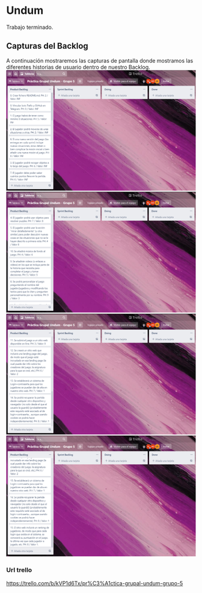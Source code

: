 # Undum

Trabajo terminado.

## Capturas del Backlog

A continuación mostraremos las capturas de pantalla donde mostramos las diferentes historias de usuario dentro de nuestro Backlog.
![backlog0](https://github.com/UJA-Desarrollo-Agil/dagil-2021-pr3-grupo-albertojuanjojaviadrian/blob/master/img/trello0.PNG)
![backlog1](https://github.com/UJA-Desarrollo-Agil/dagil-2021-pr3-grupo-albertojuanjojaviadrian/blob/master/img/trello1.PNG)
![backlog2](https://github.com/UJA-Desarrollo-Agil/dagil-2021-pr3-grupo-albertojuanjojaviadrian/blob/master/img/trello2.PNG)
![backlog3](https://github.com/UJA-Desarrollo-Agil/dagil-2021-pr3-grupo-albertojuanjojaviadrian/blob/master/img/trello3.PNG)

### Url trello

https://trello.com/b/kVP1d6Tx/pr%C3%A1ctica-grupal-undum-grupo-5